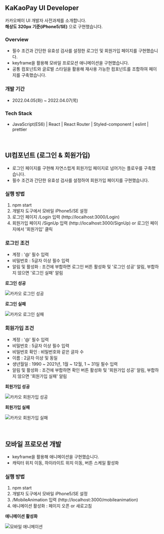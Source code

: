 ## KaKaoPay UI Developer

카카오페이 UI 개발자 사전과제를 소개합니다. <br>
**해상도 320px 기준(iPhone5/SE)** 으로 구현했습니다.

### Overview

- 필수 조건과 간단한 유효성 검사를 설정한 로그인 및 회원가입 페이지를 구현했습니다.
- keyframe을 활용해 모바일 프로모션 애니메이션을 구현했습니다.
- 공통 컴포넌트와 글로벌 스타일을 활용해 재사용 가능한 컴포넌트를 조합하여 페이지를 구축했습니다.

### 개발 기간

- 2022.04.05(화) ~ 2022.04.07(목)

### Tech Stack

- JavaScript(ES6) | React | React Router | Styled-component | eslint | prettier

<br>

## UI컴포넌트 (로그인 & 회원가입)

- 로그인 페이지를 구현해 자연스럽게 회원가입 페이지로 넘어가는 플로우를 구축했습니다.
- 필수 조건과 간단한 유효성 검사를 설정하여 회원가입 페이지를 구현했습니다.

### 실행 방법

1. npm start
2. 개발자 도구에서 모바일 iPhone5/SE 설정
3. 로그인 페이지 /Login 입력 (http://localhost:3000/Login)
4. 회원가입 페이지 /SignUp 입력 (http://localhost:3000/SignUp) or 로그인 페이지에서 '회원가입' 클릭

### 로그인 조건

- 계정 : '@' 필수 입력
- 비밀번호 : 5글자 이상 필수 입력
- 알림 및 활성화 : 조건에 부합하면 로그인 버튼 활성화 및 '로그인 성공' 알림, 부합하지 않으면 '로그인 실패' 알림

**로그인 성공**

![카카오 로그인 성공](https://user-images.githubusercontent.com/93597794/162226618-4033eab3-afa8-4e9d-ae89-8f9c72999f78.gif)

**로그인 실패**

![카카오 로그인 실패](https://user-images.githubusercontent.com/93597794/162226614-6cd290c0-e017-4d9c-8f50-1652eeaf2aa0.gif)

### 회원가입 조건

- 계정 : '@' 필수 입력
- 비밀번호 : 5글자 이상 필수 입력
- 비밀번호 확인 : 비밀번호와 같은 글자 수
- 이름 : 2글자 이상 및 동일
- 생년월일 : 1990 ~ 2021년, 1월 ~ 12월, 1 ~ 31일 필수 입력
- 알림 및 활성화 : 조건에 부합하면 확인 버튼 활성화 및 '회원가입 성공' 알림, 부합하지 않으면 '회원가입 실패' 알림

**회원가입 성공**

![카카오 회원가입 성공](https://user-images.githubusercontent.com/93597794/162226610-c0f58b42-5ccd-445d-af19-1c57072864e4.gif)

**회원가입 실패**

![카카오 회원가입 실패](https://user-images.githubusercontent.com/93597794/162226602-c21ad49e-7725-4d36-9002-8747045a40af.gif)

<br>

## 모바일 프로모션 개발

- keyframe을 활용해 애니메이션을 구현했습니다.
- 캐릭터 위치 이동, 하이라이트 위치 이동, 버튼 스케일 활성화

### 실행 방법

1. npm start
2. 개발자 도구에서 모바일 iPhone5/SE 설정
3. /MobileAnimation 입력 (http://localhost:3000/mobileanimation)
4. 애니메이션 활성화 : 페이지 오픈 or 새로고침

**애니메이션 활성화**

![모바일 애니메이션](https://user-images.githubusercontent.com/93597794/162231825-3c201958-5e96-4afd-9c67-b10b28ce9684.gif)
